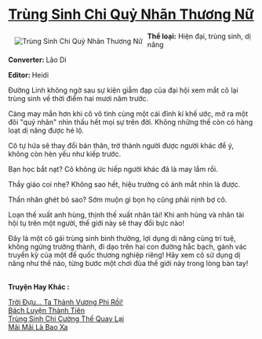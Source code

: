 <a href="https://utruyen.com/trung-sinh-chi-quy-nhan-thuong-nu/13344/" title="Trùng Sinh Chi Quỷ Nhãn Thương Nữ"><h1>Trùng Sinh Chi Quỷ Nhãn Thương Nữ</h1></a><div style="display:table"><img align="right" style="float: left; padding: 10px;" src="https://utruyen.com/images/story/200x260/trung-sinh-chi-quy-nhan-thuong-nu.jpg" alt="Trùng Sinh Chi Quỷ Nhãn Thương Nữ"><b>Thể loại:</b> Hiện đại, trùng sinh, dị năng<p></p><b>Converter: </b>Lão Di<p></p><b>Editor: </b>Heidi<p></p>Đường Linh không ngờ sau sự kiện giẫm đạp của đại hội xem mắt cô lại trùng sinh về thời điểm hai mươi năm trước.<p></p>Càng may mắn hơn khi cô vô tình cùng một cái đỉnh kí khế ước, mở ra một đôi "quỷ nhãn" nhìn thấu hết mọi sự trên đời. Không những thế còn có hàng loạt dị năng được hé lộ.<p></p>Cô tự hứa sẽ thay đổi bản thân, trờ thành người được người khác để ý, không còn hèn yếu như kiếp trước.<p></p>Bạn học bắt nạt? Cô không ức hiếp người khác đã là may lắm rồi.<p></p>Thầy giáo coi nhẹ? Không sao hết, hiệu trưởng có ánh mắt nhìn là được.<p></p>Thần nhân ghét bỏ sao? Sớm muộn gì bọn họ cũng phải nịnh bợ cô.<p></p>Loạn thế xuất anh hùng, thịnh thế xuất nhân tài! Khi anh hùng và nhân tài hội tụ trên một người, thế giới này sẽ thay đổi bực nào!<p></p>Đây là một cô gái trùng sinh bình thường, lợi dụng dị năng cùng trí tuệ, không ngừng trưởng thành, đi dạo trên hai con đường hắc bạch, gánh vác truyền kỳ của một đế quốc thương nghiệp riêng! Hãy xem cô sử dụng dị năng như thế nào, từng bước một chơi đùa thế giới này trong lòng bàn tay!</div><p><br><b>Truyện Hay Khác :</b></p><a href="https://utruyen.com/troi-duu-ta-thanh-vuong-phi-roi/17250/" alt="Trời Đựu... Ta Thành Vương Phi Rồi!">Trời Đựu... Ta Thành Vương Phi Rồi!</a><br/><a href="https://truyenhot2020.wordpress.com/2019/12/11/bach-luyen-thanh-tien/" alt="Bách Luyện Thành Tiên">Bách Luyện Thành Tiên</a><br/><a href="https://truyenngontinhay.wordpress.com/2019/10/03/trung-sinh-chi-cuong-the-quay-lai/" alt="Trùng Sinh Chi Cường Thế Quay Lại">Trùng Sinh Chi Cường Thế Quay Lại</a><br/><a href="https://github.com/quanluxury/truyenhot/tree/master/truyenhay/1878/" alt="Mãi Mãi Là Bao Xa">Mãi Mãi Là Bao Xa</a><br/>
